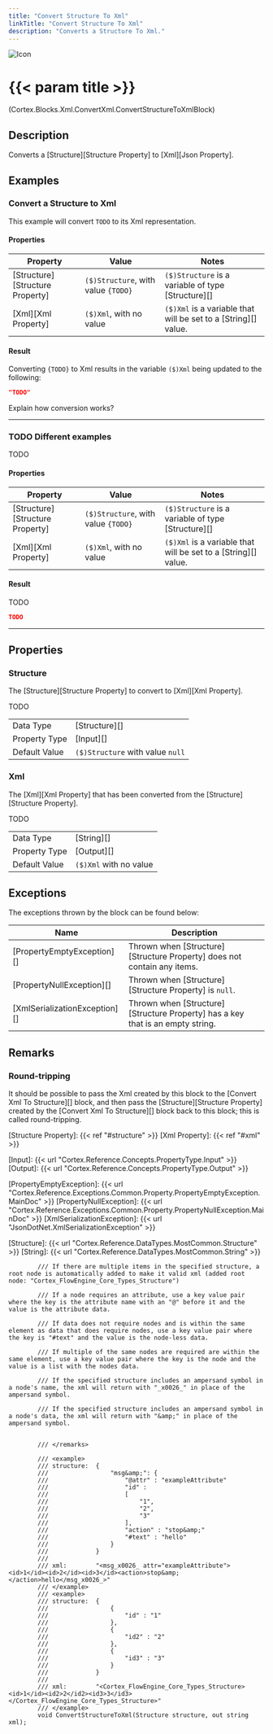 ```yaml
---
title: "Convert Structure To Xml"
linkTitle: "Convert Structure To Xml"
description: "Converts a Structure To Xml."
---
```


![Icon](/blocks/xml-convert-to-xml-block-icon.png)

# {{< param title >}}

<p class="namespace">(Cortex.Blocks.Xml.ConvertXml.ConvertStructureToXmlBlock)</p>

## Description

Converts a [Structure][Structure Property] to [Xml][Json Property].

## Examples

### Convert a Structure to Xml

This example will convert `TODO` to its Xml representation.

#### Properties

| Property           | Value                     | Notes                                    |
|--------------------|---------------------------|------------------------------------------|
| [Structure][Structure Property] | `($)Structure`, with value `{TODO}` | `($)Structure` is a variable of type [Structure][] |
| [Xml][Xml Property] | `($)Xml`, with no value | `($)Xml` is a variable that will be set to a [String][] value. |

#### Result

Converting `{TODO}` to Xml results in the variable `($)Xml` being updated to the following:

```json
"TODO"
```

Explain how conversion works?

***

### TODO Different examples

TODO

#### Properties

| Property           | Value                     | Notes                                    |
|--------------------|---------------------------|------------------------------------------|
| [Structure][Structure Property] | `($)Structure`, with value `{TODO}` | `($)Structure` is a variable of type [Structure][] |
| [Xml][Xml Property] | `($)Xml`, with no value | `($)Xml` is a variable that will be set to a [String][] value. |

#### Result

TODO

```json
TODO
```

***

## Properties

### Structure

The [Structure][Structure Property] to convert to [Xml][Xml Property].

TODO

| | |
|--------------------|---------------------------|
| Data Type | [Structure][] |
| Property Type | [Input][] |
| Default Value | `($)Structure` with value `null` |

### Xml

The [Xml][Xml Property] that has been converted from the [Structure][Structure Property].

TODO
  
| | |
|--------------------|---------------------------|
| Data Type | [String][] |
| Property Type | [Output][] |
| Default Value | `($)Xml` with no value |

## Exceptions

The exceptions thrown by the block can be found below:

| Name     | Description |
|----------|----------|
| [PropertyEmptyException][] | Thrown when [Structure][Structure Property] does not contain any items. |
| [PropertyNullException][] | Thrown when [Structure][Structure Property] is `null`. |
| [XmlSerializationException][] | Thrown when [Structure][Structure Property] has a key that is an empty string. |

## Remarks

### Round-tripping

It should be possible to pass the Xml created by this block to the [Convert Xml To Structure][] block, and then pass the [Structure][Structure Property] created by the [Convert Xml To Structure][] block back to this block; this is called round-tripping.

[Structure Property]: {{< ref "#structure" >}}
[Xml Property]: {{< ref "#xml" >}}

[Input]: {{< url "Cortex.Reference.Concepts.PropertyType.Input" >}}
[Output]: {{< url "Cortex.Reference.Concepts.PropertyType.Output" >}}

[PropertyEmptyException]: {{< url "Cortex.Reference.Exceptions.Common.Property.PropertyEmptyException.MainDoc" >}}
[PropertyNullException]: {{< url "Cortex.Reference.Exceptions.Common.Property.PropertyNullException.MainDoc" >}}
[XmlSerializationException]: {{< url "JsonDotNet.XmlSerializationException" >}}



[Structure]: {{< url "Cortex.Reference.DataTypes.MostCommon.Structure" >}}
[String]: {{< url "Cortex.Reference.DataTypes.MostCommon.String" >}}

            
            /// If there are multiple items in the specified structure, a root node is automatically added to make it valid xml (added root node: "Cortex_FlowEngine_Core_Types_Structure")
            
            /// If a node requires an attribute, use a key value pair where the key is the attribute name with an "@" before it and the value is the attribute data.
            
            /// If data does not require nodes and is within the same element as data that does require nodes, use a key value pair where the key is "#text" and the value is the node-less data.
            
            /// If multiple of the same nodes are required are within the same element, use a key value pair where the key is the node and the value is a list with the nodes data.
            
            /// If the specified structure includes an ampersand symbol in a node's name, the xml will return with "_x0026_" in place of the ampersand symbol.
            
            /// If the specified structure includes an ampersand symbol in a node's data, the xml will return with "&amp;" in place of the ampersand symbol.
            
            
            /// </remarks>
            
            /// <example>
            /// structure:  {
            ///                 "msg&amp;": {
            ///                     "@attr" : "exampleAttribute"
            ///                     "id" :
            ///                     [
            ///                         "1",
            ///                         "2",
            ///                         "3"
            ///                     ],
            ///                     "action" : "stop&amp;"
            ///                     "#text" : "hello"
            ///                 }
            ///             }
            ///
            /// xml:        "<msg_x0026_ attr="exampleAttribute"><id>1</id><id>2</id><id>3</id><action>stop&amp;</action>hello</msg_x0026_>"
            /// </example>
            /// <example>
            /// structure:  {
            ///                 {
            ///                     "id" : "1"
            ///                 },
            ///                 {
            ///                     "id2" : "2"
            ///                 },
            ///                 {
            ///                     "id3" : "3"
            ///                 }
            ///             }
            ///
            /// xml:        "<Cortex_FlowEngine_Core_Types_Structure><id>1</id><id2>2</id2><id3>3</id3></Cortex_FlowEngine_Core_Types_Structure>"
            /// </example>
            void ConvertStructureToXml(Structure structure, out string xml);